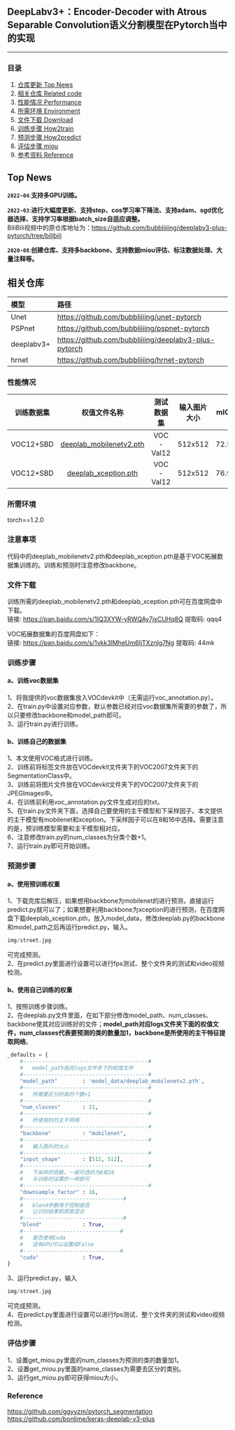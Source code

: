 
## DeepLabv3+：Encoder-Decoder with Atrous Separable Convolution语义分割模型在Pytorch当中的实现
---

### 目录
1. [仓库更新 Top News](#仓库更新)
2. [相关仓库 Related code](#相关仓库)
3. [性能情况 Performance](#性能情况)
4. [所需环境 Environment](#所需环境)
5. [文件下载 Download](#文件下载)
6. [训练步骤 How2train](#训练步骤)
7. [预测步骤 How2predict](#预测步骤)
8. [评估步骤 miou](#评估步骤)
9. [参考资料 Reference](#Reference)

## Top News
**`2022-04`**:**支持多GPU训练。**  

**`2022-03`**:**进行大幅度更新、支持step、cos学习率下降法、支持adam、sgd优化器选择、支持学习率根据batch_size自适应调整。**  
BiliBili视频中的原仓库地址为：https://github.com/bubbliiiing/deeplabv3-plus-pytorch/tree/bilibili

**`2020-08`**:**创建仓库、支持多backbone、支持数据miou评估、标注数据处理、大量注释等。**  

## 相关仓库
| 模型 | 路径 |
| :----- | :----- |
Unet | https://github.com/bubbliiiing/unet-pytorch  
PSPnet | https://github.com/bubbliiiing/pspnet-pytorch
deeplabv3+ | https://github.com/bubbliiiing/deeplabv3-plus-pytorch
hrnet | https://github.com/bubbliiiing/hrnet-pytorch

### 性能情况
| 训练数据集 | 权值文件名称 | 测试数据集 | 输入图片大小 | mIOU | 
| :-----: | :-----: | :------: | :------: | :------: | 
| VOC12+SBD | [deeplab_mobilenetv2.pth](https://github.com/bubbliiiing/deeplabv3-plus-pytorch/releases/download/v1.0/deeplab_mobilenetv2.pth) | VOC-Val12 | 512x512| 72.59 | 
| VOC12+SBD | [deeplab_xception.pth](https://github.com/bubbliiiing/deeplabv3-plus-pytorch/releases/download/v1.0/deeplab_xception.pth) | VOC-Val12 | 512x512| 76.95 | 

### 所需环境
torch==1.2.0

### 注意事项
代码中的deeplab_mobilenetv2.pth和deeplab_xception.pth是基于VOC拓展数据集训练的。训练和预测时注意修改backbone。    

### 文件下载
训练所需的deeplab_mobilenetv2.pth和deeplab_xception.pth可在百度网盘中下载。     
链接: https://pan.baidu.com/s/1IQ3XYW-yRWQAy7jxCUHq8Q 提取码: qqq4   

VOC拓展数据集的百度网盘如下：  
链接: https://pan.baidu.com/s/1vkk3lMheUm6IjTXznlg7Ng 提取码: 44mk   

### 训练步骤
#### a、训练voc数据集
1、将我提供的voc数据集放入VOCdevkit中（无需运行voc_annotation.py）。  
2、在train.py中设置对应参数，默认参数已经对应voc数据集所需要的参数了，所以只要修改backbone和model_path即可。  
3、运行train.py进行训练。  

#### b、训练自己的数据集
1、本文使用VOC格式进行训练。  
2、训练前将标签文件放在VOCdevkit文件夹下的VOC2007文件夹下的SegmentationClass中。    
3、训练前将图片文件放在VOCdevkit文件夹下的VOC2007文件夹下的JPEGImages中。    
4、在训练前利用voc_annotation.py文件生成对应的txt。    
5、在train.py文件夹下面，选择自己要使用的主干模型和下采样因子。本文提供的主干模型有mobilenet和xception。下采样因子可以在8和16中选择。需要注意的是，预训练模型需要和主干模型相对应。   
6、注意修改train.py的num_classes为分类个数+1。    
7、运行train.py即可开始训练。  

### 预测步骤
#### a、使用预训练权重
1、下载完库后解压，如果想用backbone为mobilenet的进行预测，直接运行predict.py就可以了；如果想要利用backbone为xception的进行预测，在百度网盘下载deeplab_xception.pth，放入model_data，修改deeplab.py的backbone和model_path之后再运行predict.py，输入。  
```python
img/street.jpg
```
可完成预测。    
2、在predict.py里面进行设置可以进行fps测试、整个文件夹的测试和video视频检测。       

#### b、使用自己训练的权重
1、按照训练步骤训练。    
2、在deeplab.py文件里面，在如下部分修改model_path、num_classes、backbone使其对应训练好的文件；**model_path对应logs文件夹下面的权值文件，num_classes代表要预测的类的数量加1，backbone是所使用的主干特征提取网络**。    
```python
_defaults = {
    #----------------------------------------#
    #   model_path指向logs文件夹下的权值文件
    #----------------------------------------#
    "model_path"        : 'model_data/deeplab_mobilenetv2.pth',
    #----------------------------------------#
    #   所需要区分的类的个数+1
    #----------------------------------------#
    "num_classes"       : 21,
    #----------------------------------------#
    #   所使用的的主干网络
    #----------------------------------------#
    "backbone"          : "mobilenet",
    #----------------------------------------#
    #   输入图片的大小
    #----------------------------------------#
    "input_shape"       : [512, 512],
    #----------------------------------------#
    #   下采样的倍数，一般可选的为8和16
    #   与训练时设置的一样即可
    #----------------------------------------#
    "downsample_factor" : 16,
    #--------------------------------#
    #   blend参数用于控制是否
    #   让识别结果和原图混合
    #--------------------------------#
    "blend"             : True,
    #-------------------------------#
    #   是否使用Cuda
    #   没有GPU可以设置成False
    #-------------------------------#
    "cuda"              : True,
}
```
3、运行predict.py，输入    
```python
img/street.jpg
```
可完成预测。    
4、在predict.py里面进行设置可以进行fps测试、整个文件夹的测试和video视频检测。   

### 评估步骤
1、设置get_miou.py里面的num_classes为预测的类的数量加1。  
2、设置get_miou.py里面的name_classes为需要去区分的类别。  
3、运行get_miou.py即可获得miou大小。  

### Reference
https://github.com/ggyyzm/pytorch_segmentation  
https://github.com/bonlime/keras-deeplab-v3-plus
